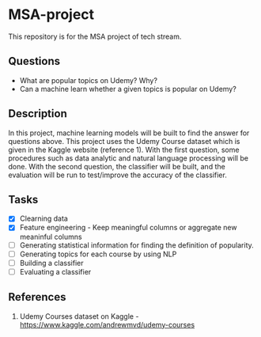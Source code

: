# MSA-project
This repository is for the MSA project of tech stream.

## Questions
* What are popular topics on Udemy? Why?
* Can a machine learn whether a given topics is popular on Udemy?

## Description
In this project, machine learning models will be built to find the answer for questions above. This project uses the Udemy Course dataset which is given in the Kaggle website (reference 1). With the first question, some procedures such as data analytic and natural language processing will be done. With the second question,  the classifier will be built, and the evaluation will be run to test/improve the accuracy of the classifier.

## Tasks
- [x] Clearning data
- [x] Feature engineering - Keep meaningful columns or aggregate new meaninful columns
- [ ] Generating statistical information for finding the definition of popularity.
- [ ] Generating topics for each course by using NLP
- [ ] Building a classifier
- [ ] Evaluating a classifier

## References
1. Udemy Courses dataset on Kaggle - https://www.kaggle.com/andrewmvd/udemy-courses
